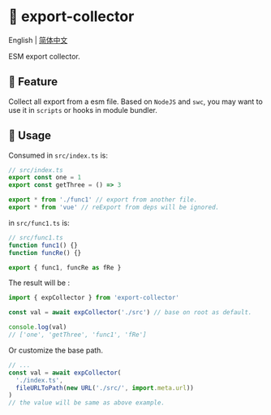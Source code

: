# :tada: export-collector

English | [简体中文](./README-zh.md)

ESM export collector.

## :rocket: Feature

Collect all export from a esm file.
Based on `NodeJS` and `swc`, you may want to use it in `scripts` or hooks in module bundler.

## :wrench: Usage

Consumed in `src/index.ts` is:

```js
// src/index.ts
export const one = 1
export const getThree = () => 3

export * from './func1' // export from another file.
export * from 'vue' // reExport from deps will be ignored.
```

in `src/func1.ts` is:

```js
// src/func1.ts
function func1() {}
function funcRe() {}

export { func1, funcRe as fRe }
```

The result will be :

```js
import { expCollector } from 'export-collector'

const val = await expCollector('./src') // base on root as default.

console.log(val)
// ['one', 'getThree', 'func1', 'fRe']
```

Or customize the base path.

```js
// ...
const val = await expCollector(
  './index.ts',
  fileURLToPath(new URL('./src/', import.meta.url))
)
// the value will be same as above example.
```
